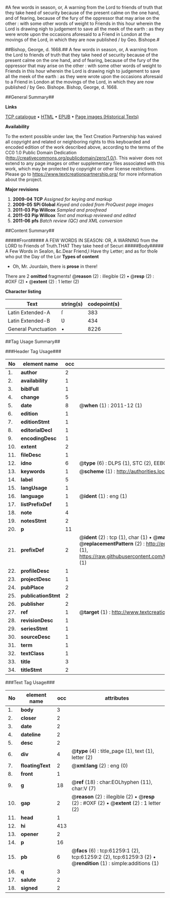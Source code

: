 #A few words in season, or, A warning from the Lord to friends of truth that they take heed of security because of the present calme on the one hand, and of fearing, because of the fury of the oppressor that may arise on the other : with some other words of weight to Friends in this hour wherein the Lord is drawing nigh to judgement to save all the meek of the earth : as they were wrote upon the occasions aforesaid to a Friend in London at the movings of the Lord, in which they are now published / by Geo. Bishope.#

##Bishop, George, d. 1668.##
A few words in season, or, A warning from the Lord to friends of truth that they take heed of security because of the present calme on the one hand, and of fearing, because of the fury of the oppressor that may arise on the other : with some other words of weight to Friends in this hour wherein the Lord is drawing nigh to judgement to save all the meek of the earth : as they were wrote upon the occasions aforesaid to a Friend in London at the movings of the Lord, in which they are now published / by Geo. Bishope.
Bishop, George, d. 1668.

##General Summary##

**Links**

[TCP catalogue](http://www.ota.ox.ac.uk/tcp/)  • 
[HTML](http://tei.it.ox.ac.uk/tcp/Texts-HTML/free/A28/A28231.html)  • 
[EPUB](http://tei.it.ox.ac.uk/tcp/Texts-EPUB/free/A28/A28231.epub) • 
[Page images (Historical Texts)](https://historicaltexts.jisc.ac.uk/eebo-12400293e)

**Availability**

To the extent possible under law, the Text Creation Partnership has waived all copyright and related or neighboring rights to this keyboarded and encoded edition of the work described above, according to the terms of the CC0 1.0 Public Domain Dedication (http://creativecommons.org/publicdomain/zero/1.0/). This waiver does not extend to any page images or other supplementary files associated with this work, which may be protected by copyright or other license restrictions. Please go to https://www.textcreationpartnership.org/ for more information about the project.

**Major revisions**

1. __2009-04__ __TCP__ *Assigned for keying and markup*
1. __2009-05__ __SPi Global__ *Keyed and coded from ProQuest page images*
1. __2011-03__ __Pip Willcox__ *Sampled and proofread*
1. __2011-03__ __Pip Willcox__ *Text and markup reviewed and edited*
1. __2011-06__ __pfs__ *Batch review (QC) and XML conversion*

##Content Summary##

#####Front#####
A FEW WORDS IN SEASON: OR, A WARNING from the LORD to Friends of
Truth.THAT They take heed of Securi
#####Body#####
A Few Words in Seaſon, &c.Dear Friend,I Have thy Letter; and as for thoſe who put the Day of the Lor
**Types of content**

  * Oh, Mr. Jourdain, there is **prose** in there!

There are 2 **omitted** fragments! 
 @__reason__ (2) : illegible (2)  •  @__resp__ (2) : #OXF (2)  •  @__extent__ (2) : 1 letter (2)

**Character listing**


|Text|string(s)|codepoint(s)|
|---|---|---|
|Latin Extended-A|ſ|383|
|Latin Extended-B|Ʋ|434|
|General Punctuation|•|8226|

##Tag Usage Summary##

###Header Tag Usage###

|No|element name|occ|attributes|
|---|---|---|---|
|1.|__author__|2||
|2.|__availability__|1||
|3.|__biblFull__|1||
|4.|__change__|5||
|5.|__date__|8| @__when__ (1) : 2011-12 (1)|
|6.|__edition__|1||
|7.|__editionStmt__|1||
|8.|__editorialDecl__|1||
|9.|__encodingDesc__|1||
|10.|__extent__|2||
|11.|__fileDesc__|1||
|12.|__idno__|6| @__type__ (6) : DLPS (1), STC (2), EEBO-CITATION (1), OCLC (1), VID (1)|
|13.|__keywords__|1| @__scheme__ (1) : http://authorities.loc.gov/ (1)|
|14.|__label__|5||
|15.|__langUsage__|1||
|16.|__language__|1| @__ident__ (1) : eng (1)|
|17.|__listPrefixDef__|1||
|18.|__note__|4||
|19.|__notesStmt__|2||
|20.|__p__|11||
|21.|__prefixDef__|2| @__ident__ (2) : tcp (1), char (1)  •  @__matchPattern__ (2) : ([0-9\-]+):([0-9IVX]+) (1), (.+) (1)  •  @__replacementPattern__ (2) : http://eebo.chadwyck.com/downloadtiff?vid=$1&page=$2 (1), https://raw.githubusercontent.com/textcreationpartnership/Texts/master/tcpchars.xml#$1 (1)|
|22.|__profileDesc__|1||
|23.|__projectDesc__|1||
|24.|__pubPlace__|2||
|25.|__publicationStmt__|2||
|26.|__publisher__|2||
|27.|__ref__|1| @__target__ (1) : http://www.textcreationpartnership.org/docs/. (1)|
|28.|__revisionDesc__|1||
|29.|__seriesStmt__|1||
|30.|__sourceDesc__|1||
|31.|__term__|1||
|32.|__textClass__|1||
|33.|__title__|3||
|34.|__titleStmt__|2||


###Text Tag Usage###

|No|element name|occ|attributes|
|---|---|---|---|
|1.|__body__|3||
|2.|__closer__|2||
|3.|__date__|2||
|4.|__dateline__|2||
|5.|__desc__|2||
|6.|__div__|4| @__type__ (4) : title_page (1), text (1), letter (2)|
|7.|__floatingText__|2| @__xml:lang__ (2) : eng (0)|
|8.|__front__|1||
|9.|__g__|18| @__ref__ (18) : char:EOLhyphen (11), char:V (7)|
|10.|__gap__|2| @__reason__ (2) : illegible (2)  •  @__resp__ (2) : #OXF (2)  •  @__extent__ (2) : 1 letter (2)|
|11.|__head__|1||
|12.|__hi__|413||
|13.|__opener__|2||
|14.|__p__|16||
|15.|__pb__|6| @__facs__ (6) : tcp:61259:1 (2), tcp:61259:2 (2), tcp:61259:3 (2)  •  @__rendition__ (1) : simple:additions (1)|
|16.|__q__|3||
|17.|__salute__|2||
|18.|__signed__|2||
